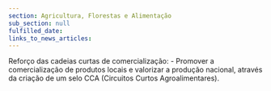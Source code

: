 ```yaml
---
section: Agricultura, Florestas e Alimentação
sub_section: null
fulfilled_date:
links_to_news_articles:
---
```


Reforço das cadeias curtas de comercialização: - Promover a comercialização de produtos locais e valorizar a produção nacional, através da criação de um selo CCA (Circuitos Curtos Agroalimentares).